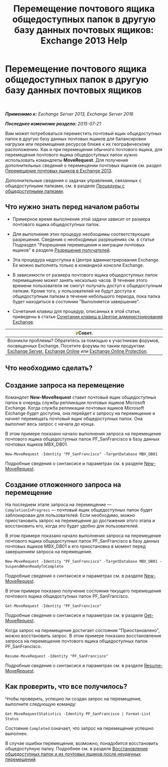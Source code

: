 ﻿---
title: 'Перемещение почтового ящика общедоступных папок в другую базу данных почтовых ящиков: Exchange 2013 Help'
TOCTitle: Перемещение почтового ящика общедоступных папок в другую базу данных почтовых ящиков
ms:assetid: 67601d45-4824-4ae6-9a7e-b645ec3af4d3
ms:mtpsurl: https://technet.microsoft.com/ru-ru/library/JJ906434(v=EXCHG.150)
ms:contentKeyID: 51408035
ms.date: 04/30/2018
mtps_version: v=EXCHG.150
ms.translationtype: HT
---

# Перемещение почтового ящика общедоступных папок в другую базу данных почтовых ящиков

 

_**Применимо к:** Exchange Server 2013, Exchange Server 2016_

_**Последнее изменение раздела:** 2015-07-21_

Вам может потребоваться переместить почтовый ящик общедоступных папок в другую базу данных почтовых ящиков для балансировки нагрузки или перемещения ресурсов ближе к их географическому расположению. Как и при перемещении обычного почтового ящика, для перемещения почтового ящика общедоступных папок нужно использовать командлеты **MoveRequest**. Для получения дополнительных сведений о перемещении почтовых ящиков см. раздел [Перемещение почтовых ящиков в Exchange 2013](mailbox-moves-in-exchange-2013-exchange-2013-help.md).

Дополнительные сведения о задачах управления, связанных с общедоступными папками, см. в разделе [Процедуры с общедоступными папками](public-folder-procedures-exchange-2013-help.md).

## Что нужно знать перед началом работы

  - Примерное время выполнения этой задачи зависит от размера почтового ящика общедоступных папок.

  - Для выполнения этих процедур необходимы соответствующие разрешения. Сведения о необходимых разрешениях см. в статье Подраздел "Разрешения перемещения и миграции почтовых ящиков" в разделе [Разрешения получателей](recipients-permissions-exchange-2013-help.md).

  - Эта процедура недоступна в Центре администрирования Exchange. Ее можно выполнять только в командной консоли Exchange.

  - В зависимости от размера почтового ящика общедоступных папок перемещение может занять несколько часов. В течение этого времени пользователи не смогут получать доступ к общедоступным папкам. Кроме того, у пользователей не будут доступа к общедоступным папкам в течение небольшого периода, пока папка будет находиться в состоянии "Выполняется завершение".

  - Сочетания клавиш для процедур, описанных в этой статье, приведены в статье [Сочетания клавиш в Центре администрирования Exchange](keyboard-shortcuts-in-the-exchange-admin-center-exchange-online-protection-help.md).

<table>
<thead>
<tr class="header">
<th><img src="images/Bb124558.tip(EXCHG.150).gif" title="Совет" alt="Совет" />Совет.</th>
</tr>
</thead>
<tbody>
<tr class="odd">
<td>Возникли проблемы? Обратитесь за помощью к участникам форумов, посвященных Exchange. Посетите форумы по таким продуктам: <a href="https://go.microsoft.com/fwlink/p/?linkid=60612">Exchange Server</a>, <a href="https://go.microsoft.com/fwlink/p/?linkid=267542">Exchange Online</a> или <a href="https://go.microsoft.com/fwlink/p/?linkid=285351">Exchange Online Protection</a>.</td>
</tr>
</tbody>
</table>


## Что необходимо сделать?

## Создание запроса на перемещение

Командлет **New-MoveRequest** ставит почтовый ящик общедоступных папок в очередь службы репликации почтовых ящиков Microsoft Exchange. Когда служба репликации почтовых ящиков Microsoft Exchange будет доступна, она перейдет к запросу на перемещение и начнет перемещать почтовый ящик общедоступных папок. Она выполнит весь запрос с начала до конца.

В этом примере показано начало выполнения запроса на перемещение почтового ящика общедоступных папок PF\_SanFrancisco в базу данных почтовых ящиков MBX\_DB01.

    New-MoveRequest -Identity "PF_SanFrancisco" -TargetDatabase MBX_DB01

Подробные сведения о синтаксисе и параметрах см. в разделе [New-MoveRequest](https://technet.microsoft.com/ru-ru/library/dd351123\(v=exchg.150\)).

## Создание отложенного запроса на перемещение

На последнем этапе запроса на перемещение — `CompletionInProgress` — почтовый ящик общедоступных папок будет заблокирован для пользователей. Если необходимо, можно приостановить запрос на перемещение до достижения этого этапа и восстановить его, когда это будет удобно для пользователей.

В этом примере показано начало выполнения запроса на перемещение почтового ящика общедоступных папок PF\_SanFrancisco в базу данных почтовых ящиков MBX\_DB01 и его приостановка в момент перед завершением запроса на перемещение.

    New-MoveRequest -Identity "PF_SanFrancisco" -TargetDatabase MBX_DB01 -SuspendWhenReadyToComplete

Подробные сведения о синтаксисе и параметрах см. в разделе [New-MoveRequest](https://technet.microsoft.com/ru-ru/library/dd351123\(v=exchg.150\)).

В этом примере показано получение состояния текущего перемещения почтового ящика общедоступных папок PF\_SanFrancisco.

    Get-MoveRequest -Identity "PF_SanFrancisco"

Подробные сведения о синтаксисе и параметрах см. в разделе [Get-MoveRequest](https://technet.microsoft.com/ru-ru/library/dd335227\(v=exchg.150\)).

Когда запрос на перемещение достигает состояния "Приостановлено", можно восстановить запрос. В этом примере показано восстановление запроса на перемещение почтового ящика общедоступных папок PF\_SanFrancisco.

    Resume-MoveRequest -Identity "PF_SanFrancisco"

Подробные сведения о синтаксисе и параметрах см. в разделе [Resume-MoveRequest](https://technet.microsoft.com/ru-ru/library/ee332320\(v=exchg.150\)).

## Как проверить, что все получилось?

Чтобы проверить, успешно ли создан запрос на перемещение, выполните следующую команду:

    Get-MoveRequestStatistics -Identity PF_SanFrancisco | Format-List Status

Состояние `Completed` означает, что запрос на перемещение успешно выполнен.

В случае ошибки перемещения, возможно, понадобится восстановить общедоступную папку. Подробнее см. в разделе [Восстановление общедоступных папок и их почтовых ящиков после неудачных перемещений](restore-public-folders-and-public-folder-mailboxes-from-failed-moves-exchange-2013-help.md).

